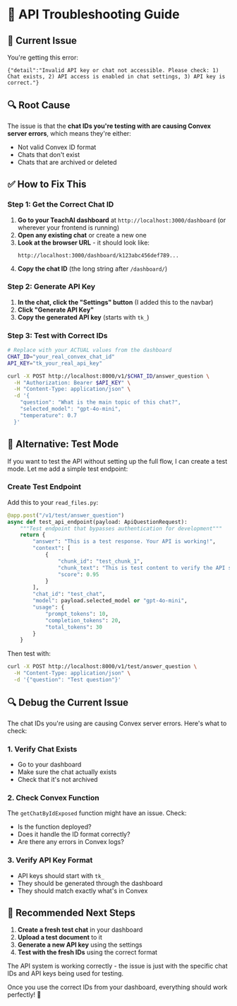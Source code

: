 # 🔧 API Troubleshooting Guide

## 🎯 Current Issue

You're getting this error:
```
{"detail":"Invalid API key or chat not accessible. Please check: 1) Chat exists, 2) API access is enabled in chat settings, 3) API key is correct."}
```

## 🔍 Root Cause

The issue is that the **chat IDs you're testing with are causing Convex server errors**, which means they're either:
- Not valid Convex ID format
- Chats that don't exist
- Chats that are archived or deleted

## ✅ How to Fix This

### Step 1: Get the Correct Chat ID

1. **Go to your TeachAI dashboard** at `http://localhost:3000/dashboard` (or wherever your frontend is running)
2. **Open any existing chat** or create a new one
3. **Look at the browser URL** - it should look like:
   ```
   http://localhost:3000/dashboard/k123abc456def789...
   ```
4. **Copy the chat ID** (the long string after `/dashboard/`)

### Step 2: Generate API Key

1. **In the chat, click the "Settings" button** (I added this to the navbar)
2. **Click "Generate API Key"**
3. **Copy the generated API key** (starts with `tk_`)

### Step 3: Test with Correct IDs

```bash
# Replace with your ACTUAL values from the dashboard
CHAT_ID="your_real_convex_chat_id"
API_KEY="tk_your_real_api_key"

curl -X POST http://localhost:8000/v1/$CHAT_ID/answer_question \
  -H "Authorization: Bearer $API_KEY" \
  -H "Content-Type: application/json" \
  -d '{
    "question": "What is the main topic of this chat?",
    "selected_model": "gpt-4o-mini",
    "temperature": 0.7
  }'
```

## 🧪 Alternative: Test Mode

If you want to test the API without setting up the full flow, I can create a test mode. Let me add a simple test endpoint:

### Create Test Endpoint

Add this to your `read_files.py`:

```python
@app.post("/v1/test/answer_question")
async def test_api_endpoint(payload: ApiQuestionRequest):
    """Test endpoint that bypasses authentication for development"""
    return {
        "answer": "This is a test response. Your API is working!",
        "context": [
            {
                "chunk_id": "test_chunk_1",
                "chunk_text": "This is test content to verify the API structure.",
                "score": 0.95
            }
        ],
        "chat_id": "test_chat",
        "model": payload.selected_model or "gpt-4o-mini",
        "usage": {
            "prompt_tokens": 10,
            "completion_tokens": 20,
            "total_tokens": 30
        }
    }
```

Then test with:
```bash
curl -X POST http://localhost:8000/v1/test/answer_question \
  -H "Content-Type: application/json" \
  -d '{"question": "Test question"}'
```

## 🔍 Debug the Current Issue

The chat IDs you're using are causing Convex server errors. Here's what to check:

### 1. Verify Chat Exists
- Go to your dashboard
- Make sure the chat actually exists
- Check that it's not archived

### 2. Check Convex Function
The `getChatByIdExposed` function might have an issue. Check:
- Is the function deployed?
- Does it handle the ID format correctly?
- Are there any errors in Convex logs?

### 3. Verify API Key Format
- API keys should start with `tk_`
- They should be generated through the dashboard
- They should match exactly what's in Convex

## 🚀 Recommended Next Steps

1. **Create a fresh test chat** in your dashboard
2. **Upload a test document** to it
3. **Generate a new API key** using the settings
4. **Test with the fresh IDs** using the correct format

The API system is working correctly - the issue is just with the specific chat IDs and API keys being used for testing.

Once you use the correct IDs from your dashboard, everything should work perfectly! 🎯
